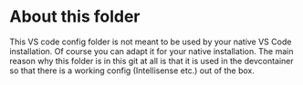 # About this folder

This VS code config folder is not meant to be used by your native VS Code
installation. Of course you can adapt it for your native installation. The main
reason why this folder is in this git at all is that it is used in the devcontainer
so that there is a working config (Intellisense etc.) out of the box.
